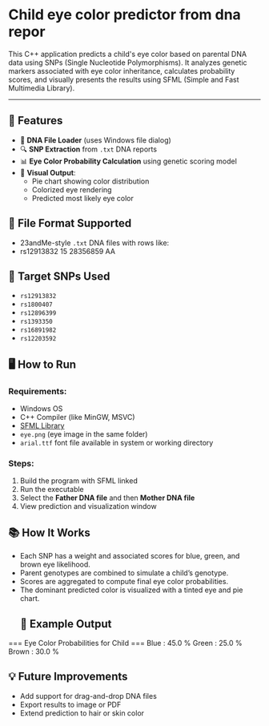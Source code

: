 # Child eye color predictor from dna repor

This C++ application predicts a child's eye color based on parental DNA data using SNPs (Single Nucleotide Polymorphisms). It analyzes genetic markers associated with eye color inheritance, calculates probability scores, and visually presents the results using SFML (Simple and Fast Multimedia Library).

---

## 🚀 Features

- 🧬 **DNA File Loader** (uses Windows file dialog)
- 🔍 **SNP Extraction** from `.txt` DNA reports
- 📊 **Eye Color Probability Calculation** using genetic scoring model
- 🎨 **Visual Output**:
  - Pie chart showing color distribution
  - Colorized eye rendering
  - Predicted most likely eye color

## 📂 File Format Supported
- 23andMe-style `.txt` DNA files with rows like:
- rs12913832 15 28356859 AA


## 🧠 Target SNPs Used
- `rs12913832`
- `rs1800407`
- `rs12896399`
- `rs1393350`
- `rs16891982`
- `rs12203592`
## 🖥️ How to Run

### Requirements:
- Windows OS
- C++ Compiler (like MinGW, MSVC)
- [SFML Library](https://www.sfml-dev.org/)
- `eye.png` (eye image in the same folder)
- `arial.ttf` font file available in system or working directory

### Steps:
1. Build the program with SFML linked
2. Run the executable
3. Select the **Father DNA file** and then **Mother DNA file**
4. View prediction and visualization window
 ## 📚 How It Works

- Each SNP has a weight and associated scores for blue, green, and brown eye likelihood.
- Parent genotypes are combined to simulate a child’s genotype.
- Scores are aggregated to compute final eye color probabilities.
- The dominant predicted color is visualized with a tinted eye and pie chart.
  ## 🧪 Example Output

=== Eye Color Probabilities for Child ===
Blue : 45.0 %
Green : 25.0 %
Brown : 30.0 %
## 💡 Future Improvements

- Add support for drag-and-drop DNA files
- Export results to image or PDF
- Extend prediction to hair or skin color
